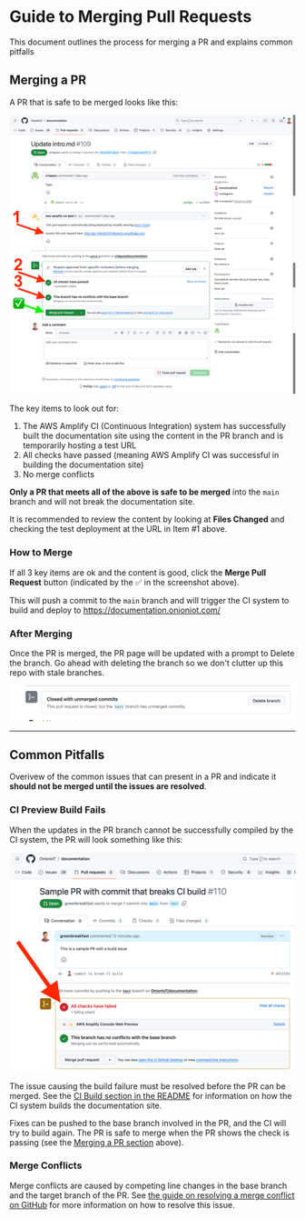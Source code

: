 # Guide to Merging Pull Requests

This document outlines the process for merging a PR and explains common pitfalls

## Merging a PR

A PR that is safe to be merged looks like this: 

![example of a PR](./img/good-pr.png)

The key items to look out for:
1. The AWS Amplify CI (Continuous Integration) system has successfully built the documentation site using the content in the PR branch and is temporarily hosting a test URL
2. All checks have passed (meaning AWS Amplify CI was successful in building the documentation site)
3. No merge conflicts

**Only a PR that meets all of the above is safe to be merged** into the `main` branch and will not break the documentation site.

It is recommended to review the content by looking at **Files Changed** and checking the test deployment at the URL in Item #1 above.

### How to Merge

If all 3 key items are ok and the content is good, click the **Merge Pull Request** button (indicated by the ✅ in the screenshot above).

This will push a commit to the `main` branch and will trigger the CI system to build and deploy to https://documentation.onioniot.com/

### After Merging

Once the PR is merged, the PR page will be updated with a prompt to Delete the branch. Go ahead with deleting the branch so we don't clutter up this repo with stale branches.

![delete branch](./img/delete-branch.png)

---

## Common Pitfalls

Overivew of the common issues that can present in a PR and indicate it **should not be merged until the issues are resolved**.

### CI Preview Build Fails

When the updates in the PR branch cannot be successfully compiled by the CI system, the PR will look something like this:

![PR that fails build](./img/build-failed-pr.png)

The issue causing the build failure must be resolved before the PR can be merged. See the [CI Build section in the README](README.md#ci-build) for information on how the CI system builds the documentation site.

Fixes can be pushed to the base branch involved in the PR, and the CI will try to build again. The PR is safe to merge when the PR shows the check is passing (see the [Merging a PR section](#merging-a-pr) above).

### Merge Conflicts

Merge conflicts are caused by competing line changes in the base branch and the target branch of the PR. See [the guide on resolving a merge conflict on GitHub](https://docs.github.com/en/pull-requests/collaborating-with-pull-requests/addressing-merge-conflicts/resolving-a-merge-conflict-on-github) for more information on how to resolve this issue.
